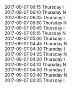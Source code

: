 2017-09-07 06:15 Thursday  I  
2017-09-07 06:10 Thursday  N  
2017-09-07 06:05 Thursday  I  
2017-09-07 05:50 Thursday  N  
2017-09-07 05:45 Thursday  I  
2017-09-07 05:15 Thursday  N  
2017-09-07 05:00 Thursday  I  
2017-09-07 04:45 Thursday  N  
2017-09-07 04:30 Thursday  I  
2017-09-07 04:25 Thursday  N  
2017-09-07 04:20 Thursday  I  
2017-09-07 04:10 Thursday  N  
2017-09-07 04:00 Thursday  I  
2017-09-07 03:40 Thursday  N  
2017-09-07 03:35 Thursday  I  
